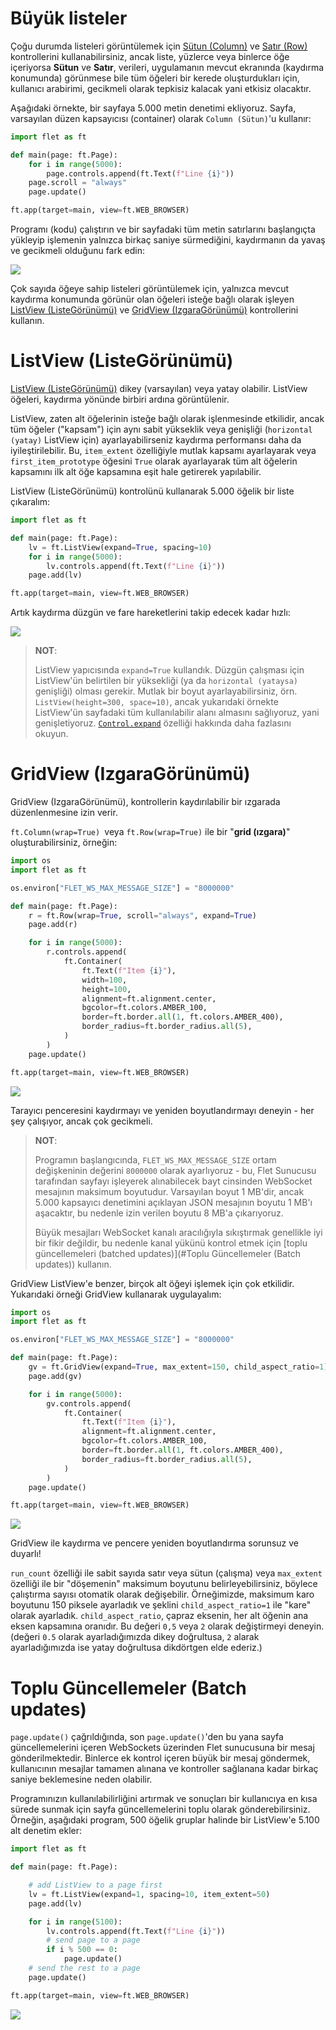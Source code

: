 # Büyük listeler

Çoğu  durumda listeleri görüntülemek için [Sütun (Column)](https://flet.dev/docs/controls/column) ve [Satır (Row)](https://flet.dev/docs/controls/row) kontrollerini 
kullanabilirsiniz, ancak liste, yüzlerce veya binlerce öğe içeriyorsa **Sütun** ve **Satır**, verileri, uygulamanın mevcut ekranında (kaydırma konumunda) görünmese bile tüm öğeleri bir kerede oluşturdukları için, kullanıcı arabirimi, gecikmeli olarak tepkisiz kalacak yani etkisiz olacaktır. 

Aşağıdaki örnekte, bir sayfaya 5.000 metin denetimi ekliyoruz. Sayfa, varsayılan düzen kapsayıcısı (container) olarak `Column (Sütun)`'u kullanır:

```python
import flet as ft

def main(page: ft.Page):
    for i in range(5000):
        page.controls.append(ft.Text(f"Line {i}"))
    page.scroll = "always"
    page.update()

ft.app(target=main, view=ft.WEB_BROWSER)
```

Programı (kodu) çalıştırın ve bir sayfadaki tüm metin satırlarını başlangıçta yükleyip 
işlemenin yalnızca birkaç saniye sürmediğini, kaydırmanın da yavaş ve gecikmeli olduğunu fark edin:

![](https://flet.dev/img/docs/getting-started/scroll-column.gif)

Çok  sayıda öğeye sahip listeleri görüntülemek için, yalnızca mevcut 
kaydırma konumunda görünür olan öğeleri isteğe bağlı olarak işleyen 
[ListView (ListeGörünümü)](https://flet.dev/docs/controls/listview) ve [GridView (IzgaraGörünümü)](https://flet.dev/docs/controls/gridview) kontrollerini kullanın.

# ListView (ListeGörünümü)

[ListView (ListeGörünümü)](https://flet.dev/docs/controls/listview) dikey (varsayılan) veya yatay olabilir. ListView öğeleri, kaydırma yönünde birbiri ardına görüntülenir.

ListView, zaten alt öğelerinin isteğe bağlı olarak işlenmesinde etkilidir, ancak tüm öğeler ("kapsam") için aynı sabit yükseklik veya genişliği (`horizontal (yatay)` ListView için) ayarlayabilirseniz kaydırma performansı daha da iyileştirilebilir. Bu, `item_extent` özelliğiyle mutlak kapsamı ayarlayarak veya `first_item_prototype` öğesini `True` olarak ayarlayarak tüm alt öğelerin kapsamını ilk alt öğe kapsamına eşit hale getirerek yapılabilir.

ListView (ListeGörünümü) kontrolünü kullanarak 5.000 öğelik bir liste çıkaralım:

```python
import flet as ft

def main(page: ft.Page):
    lv = ft.ListView(expand=True, spacing=10)
    for i in range(5000):
        lv.controls.append(ft.Text(f"Line {i}"))
    page.add(lv)

ft.app(target=main, view=ft.WEB_BROWSER)
```

Artık kaydırma düzgün ve fare hareketlerini takip edecek kadar hızlı:

![](https://flet.dev/img/docs/getting-started/scroll-listview.gif)

> **NOT**:
> 
> ListView yapıcısında `expand=True` kullandık. Düzgün çalışması için ListView'ün belirtilen bir yüksekliği (ya da `horizontal (yataysa)` genişliği) olması gerekir. 
> Mutlak bir boyut ayarlayabilirsiniz, örn. `ListView(height=300, space=10)`, ancak yukarıdaki örnekte ListView'ün sayfadaki tüm kullanılabilir alanı almasını sağlıyoruz, yani genişletiyoruz. [`Control.expand`](https://flet.dev/docs/controls#expand) özelliği hakkında daha fazlasını okuyun.

# GridView (IzgaraGörünümü)

GridView (IzgaraGörünümü), kontrollerin kaydırılabilir bir ızgarada düzenlenmesine izin verir.

`ft.Column(wrap=True) `veya `ft.Row(wrap=True)` ile bir "**grid (ızgara)**" oluşturabilirsiniz, örneğin:

```python
import os
import flet as ft

os.environ["FLET_WS_MAX_MESSAGE_SIZE"] = "8000000"

def main(page: ft.Page):
    r = ft.Row(wrap=True, scroll="always", expand=True)
    page.add(r)

    for i in range(5000):
        r.controls.append(
            ft.Container(
                ft.Text(f"Item {i}"),
                width=100,
                height=100,
                alignment=ft.alignment.center,
                bgcolor=ft.colors.AMBER_100,
                border=ft.border.all(1, ft.colors.AMBER_400),
                border_radius=ft.border_radius.all(5),
            )
        )
    page.update()

ft.app(target=main, view=ft.WEB_BROWSER)
```

![](https://flet.dev/img/docs/getting-started/row-wrap-as-grid.png)

Tarayıcı penceresini kaydırmayı ve yeniden boyutlandırmayı deneyin - her şey çalışıyor, ancak çok gecikmeli.

> **NOT**:
> 
> Programın  başlangıcında, `FLET_WS_MAX_MESSAGE_SIZE` ortam değişkeninin değerini `8000000` olarak ayarlıyoruz - bu, Flet Sunucusu tarafından sayfayı 
> işleyerek alınabilecek bayt cinsinden WebSocket mesajının maksimum boyutudur. Varsayılan boyut 1 MB'dir, ancak 5.000 kapsayıcı denetimini 
> açıklayan JSON mesajının boyutu 1 MB'ı aşacaktır, bu nedenle izin verilen boyutu 8 MB'a çıkarıyoruz.
> 
> Büyük mesajları WebSocket kanalı aracılığıyla sıkıştırmak genellikle iyi bir fikir değildir, bu nedenle kanal yükünü kontrol etmek için [toplu güncellemeleri (batched updates)](#Toplu Güncellemeler (Batch updates)) kullanın.

GridView ListView'e benzer, birçok alt öğeyi işlemek için çok etkilidir. Yukarıdaki örneği GridView kullanarak uygulayalım:

```python
import os
import flet as ft

os.environ["FLET_WS_MAX_MESSAGE_SIZE"] = "8000000"

def main(page: ft.Page):
    gv = ft.GridView(expand=True, max_extent=150, child_aspect_ratio=1)
    page.add(gv)

    for i in range(5000):
        gv.controls.append(
            ft.Container(
                ft.Text(f"Item {i}"),
                alignment=ft.alignment.center,
                bgcolor=ft.colors.AMBER_100,
                border=ft.border.all(1, ft.colors.AMBER_400),
                border_radius=ft.border_radius.all(5),
            )
        )
    page.update()

ft.app(target=main, view=ft.WEB_BROWSER)
```

![](https://flet.dev/img/docs/getting-started/grid-view.png)

GridView ile kaydırma ve pencere yeniden boyutlandırma sorunsuz ve duyarlı!

`run_count` özelliği ile sabit sayıda satır veya sütun (çalışma) veya `max_extent` 
özelliği ile bir "döşemenin" maksimum boyutunu belirleyebilirsiniz, böylece çalıştırma sayısı otomatik olarak değişebilir. Örneğimizde, maksimum karo boyutunu 150 piksele ayarladık ve şeklini `child_aspect_ratio=1` ile "kare" olarak ayarladık. `child_aspect_ratio`, çapraz eksenin, her alt öğenin ana eksen kapsamına oranıdır. Bu değeri `0,5` veya `2` olarak değiştirmeyi deneyin. (değeri `0.5` olarak ayarladığımızda dikey doğrultusa, `2` alarak ayarladığımızda ise yatay doğrultusa dikdörtgen elde ederiz.)

# Toplu Güncellemeler (Batch updates)

`page.update()` çağrıldığında, son `page.update()`'den bu yana sayfa güncellemelerini 
içeren WebSockets üzerinden Flet sunucusuna bir mesaj gönderilmektedir. Binlerce
 ek kontrol içeren büyük bir mesaj göndermek, kullanıcının mesajlar tamamen alınana ve kontroller sağlanana kadar birkaç saniye beklemesine neden olabilir.

Programınızın kullanılabilirliğini artırmak ve sonuçları bir kullanıcıya en kısa sürede sunmak için sayfa güncellemelerini toplu olarak gönderebilirsiniz. Örneğin, aşağıdaki program, 500 öğelik gruplar halinde bir ListView'e 5.100 alt denetim ekler:

```python
import flet as ft

def main(page: ft.Page):

    # add ListView to a page first
    lv = ft.ListView(expand=1, spacing=10, item_extent=50)
    page.add(lv)

    for i in range(5100):
        lv.controls.append(ft.Text(f"Line {i}"))
        # send page to a page
        if i % 500 == 0:
            page.update()
    # send the rest to a page
    page.update()

ft.app(target=main, view=ft.WEB_BROWSER)
```

![](https://flet.dev/img/docs/getting-started/sending-page-updates-in-batches.png)
